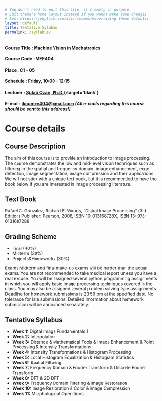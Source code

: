 ```yaml
---
# You don't need to edit this file, it's empty on purpose.
# Edit theme's home layout instead if you wanna make some changes
# See: https://jekyllrb.com/docs/themes/#overriding-theme-defaults
layout: default
title: Tentative Sylabus
permalink: /syllabus/
---
```

#### Course Title : Machine Vision in Mechatronics
#### Course Code : MEE404
#### Place : C1 - 05
#### Schedule : Friday, 10:00 - 12:15
#### Lecturer : [Şükrü Ozan, Ph.D.](http://sukruozan.com){:target='blank'}
#### E-mail : [ikcumee404@gmail.com](mailto:ikcumee404@gmail.com) _(All e-mails regarding this course should be sent to this address!)_

# Course details
## Course Description

The aim of this course is to provide an introduction to image processing. The course demonstrates the low and mid-level vision techniques such as filtering in the spatial and frequency domain, image enhancement, edge detection, image segmentation, image compression and their applications. We will not stick with a unique text book, but it is recommended to have the book below if you are interested in image processing literature.

## Text Book
Rafael C. Gonzalez, Richard E. Woods, “Digital Image Processing” (3rd Edition) Publisher: Pearson, 2008, ISBN 10: 013168728X, ISBN 13: 978-0131687288

## Grading Scheme
- Final (40%)
- Midterm (30%)
- Projects&Homeworks (30%)

 Exams Midterm and final make-up exams will be harder than the actual exams. You are not recommended to take medical report unless you have a real excuse. You will be assigned several python programming assignments in which you will apply basic image processing techniques covered in the class. You may also be assigned several problem solving type assignments. Deadline for homework submissions is 23:59 pm at the specified date. No tolerance for late submissions. Detailed information about homework submission will be announced separately.

## Tentative Syllabus

 - **Week 1:**   Digital Image Fundamentals 1
 - **Week 2:**   Interpolation
 - **Week 3:**   Distance & Mathematical Tools & Image Enhancement & Point Processing & Intensity Transformations
 - **Week 4:**   Intensity Transformations & Histogram Processing
 - **Week 5:**   Local Histogram Equalization & Histogram Statistics
 - **Week 6:**   Spatial Filtering
 - **Week 7:**   Frequency Domain & Fourier Transform & Discrete Fourier Transform
 - **Week 8:**   DFT &  2D DFT
 - **Week 9:**   Frequency Domain Filtering & Image Restoration
 - **Week 10:**  Image Restoration & Color & Image Compression
 - **Week 11:**  Morphological Operations
